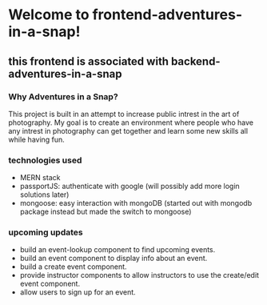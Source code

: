 # Welcome to frontend-adventures-in-a-snap!

<h2>this frontend is associated with backend-adventures-in-a-snap</h2>

<h3>Why Adventures in a Snap?</h3>
This project is built in an attempt to increase public intrest in the art of photography.
My goal is to create an environment where people who have any intrest in photography can
get together and learn some new skills all while having fun.

<h3>technologies used</h3>

- MERN stack
- passportJS: authenticate with google (will possibly add more login solutions later)
- mongoose: easy interaction with mongoDB (started out with mongodb package instead but made the switch to mongoose)

<h3>upcoming updates</h3>

- build an event-lookup component to find upcoming events.
- build an event component to display info about an event.
- build a create event component.
- provide instructor components to allow instructors to use the create/edit event component.
- allow users to sign up for an event.
